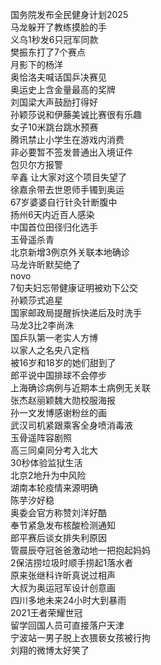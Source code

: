 国务院发布全民健身计划2025  
马龙躲开了教练摸脸的手  
义乌1秒发6只冠军同款  
樊振东打了7个赛点  
月影下的杨洋  
奥恰洛夫喊话国乒决赛见  
奥运史上含金量最高的奖牌  
刘国梁大声鼓励打得好  
孙颖莎说和伊藤美诚比赛很有乐趣  
女子10米跳台跳水预赛  
腾讯禁止小学生在游戏内消费  
非必要暂不签发普通出入境证件  
包贝尔方报警  
辛鑫 让大家对这个项目失望了  
徐嘉余带去世恩师手镯到奥运  
67岁婆婆自行针灸针断腹中  
扬州6天内近百人感染  
中国首位田径归化选手  
玉骨遥杀青  
北京新增3例京外关联本地确诊  
马龙许昕默契绝了  
novo  
7旬夫妇忘带健康证明被劝下公交  
孙颖莎式追星  
国家邮政局提醒拆快递后及时洗手  
马龙3比2李尚洙  
国乒队第一老实人方博  
以家人之名央八定档  
被16岁和18岁的她们甜到了  
郎平说中国排球不会停步  
上海确诊病例与近期本土病例无关联  
张杰赵丽颖魏大勋校服海报  
孙一文发博感谢粉丝的画  
武汉司机紧跟乘客全身喷消毒液  
玉骨遥阵容剧照  
高三同桌同分考入北大  
30秒体验监狱生活  
北京2地升为中风险  
湖南本轮疫情来源明确  
陈芋汐好稳  
奥委会官方称赞刘洋好酷  
奉节紧急发布核酸检测通知  
郎平赛后谈女排失利原因  
管晨辰夺冠爸爸激动地一把抱起妈妈  
2保洁捞垃圾时顺手捞起1落水者  
原来张继科许昕真说过相声  
大叔为奥运冠军设计创意画  
四川多地未来24小时大到暴雨  
2021王者荣耀世冠  
留学回国人员可直接落户天津  
宁波站一男子脱上衣猥亵女孩被行拘  
刘翔的微博太好笑了  
